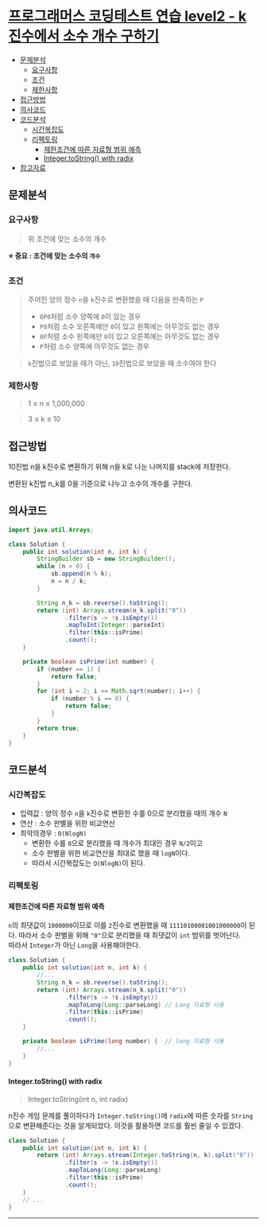 # [프로그래머스 코딩테스트 연습 level2 - k진수에서 소수 개수 구하기](https://school.programmers.co.kr/learn/courses/30/lessons/92335)

- [문제분석](#문제분석)
    * [요구사항](#요구사항)
    * [조건](#조건)
    * [제한사항](#제한사항)
- [접근방법](#접근방법)
- [의사코드](#의사코드)
- [코드분석](#코드분석)
    * [시간복잡도](#시간복잡도)
    * [리펙토링](#리펙토링)
        + [제한조건에 따른 자료형 범위 예측](#제한조건에-따른-자료형-범위-예측)
        + [Integer.toString() with radix](#Integer.toString()-with-radix)
- [참고자료](#참고자료)

## 문제분석

### 요구사항

> 위 조건에 맞는 소수의 개수

**⭐️ 중요 : 조건에 맞는 소수의 `개수`**

### 조건

> 주어진 양의 정수 `n`을 `k`진수로 변환했을 때 다음을 만족하는 `P`
> * `0P0`처럼 소수 양쪽에 `0`이 있는 경우
> * `P0`처럼 소수 오른쪽에만 `0`이 있고 왼쪽에는 아무것도 없는 경우
> * `0P`처럼 소수 왼쪽에만 `0`이 있고 오른쪽에는 아무것도 없는 경우
> * `P`처럼 소수 양쪽에 아무것도 없는 경우

> `k`진법으로 보았을 때가 아닌, `10`진법으로 보았을 때 소수여야 한다

### 제한사항

> 1 ≤ n ≤ 1,000,000

> 3 ≤ k ≤ 10

## 접근방법

10진법 n을 k진수로 변환하기 위해 n을 k로 나눈 나머지를 stack에 저장한다.

변환된 k진법 n_k를 0을 기준으로 나누고 소수의 개수를 구한다.

## 의사코드

```java
import java.util.Arrays;

class Solution {
    public int solution(int n, int k) {
        StringBuilder sb = new StringBuilder();
        while (n > 0) {
            sb.append(n % k);
            n = n / k;
        }

        String n_k = sb.reverse().toString();
        return (int) Arrays.stream(n_k.split("0"))
                .filter(s -> !s.isEmpty())
                .mapToInt(Integer::parseInt)
                .filter(this::isPrime)
                .count();
    }

    private boolean isPrime(int number) {
        if (number == 1) {
            return false;
        }
        for (int i = 2; i <= Math.sqrt(number); i++) {
            if (number % i == 0) {
                return false;
            }
        }
        return true;
    }
}
```

## 코드분석

### 시간복잡도

* 입력값 : 양의 정수 `n`을 `k`진수로 변환한 수를 0으로 분리했을 때의 개수 `N`
* 연산 : 소수 판별을 위한 비교연산
* 최악의경우 : `O(NlogN)`
    * 변환한 수를 `0`으로 분리했을 때 개수가 최대인 경우 `N/2`이고
    * 소수 판별을 위한 비교연산을 최대로 했을 때 `logN`이다.
    * 따라서 시간복잡도는 `O(NlogN)`이 된다.

### 리펙토링

#### 제한조건에 따른 자료형 범위 예측

`n`의 최댓값이 `1000000`이므로 이를 `2`진수로 변환했을 때 `11110100001001000000`이 된다.
따라서 소수 판별을 위해 `"0"`으로 분리했을 때 최댓값이 `int` 범위를 벗어난다.  
따라서 `Integer`가 아닌 `Long`을 사용해야한다.

```java
class Solution {
    public int solution(int n, int k) {
        //...
        String n_k = sb.reverse().toString();
        return (int) Arrays.stream(n_k.split("0"))
                .filter(s -> !s.isEmpty())
                .mapToLong(Long::parseLong) // Long 자료형 사용
                .filter(this::isPrime)
                .count();
    }

    private boolean isPrime(long number) {  // long 자료형 사용
        //...
    }
}
```

#### Integer.toString() with radix 

> Integer.toString(int n, int radix)

n진수 게임 문제를 풀이하다가
`Integer.toString()`에 `radix`에 따른 숫자를 `String`으로 변환해준다는 것을 알게되었다.
이것을 활용하면 코드를 훨씬 줄일 수 있겠다.

```java
class Solution {
    public int solution(int n, int k) {
        return (int) Arrays.stream(Integer.toString(n, k).split("0"))
                .filter(s -> !s.isEmpty())
                .mapToLong(Long::parseLong)
                .filter(this::isPrime)
                .count();
    }
    // ...
}
```

<hr>